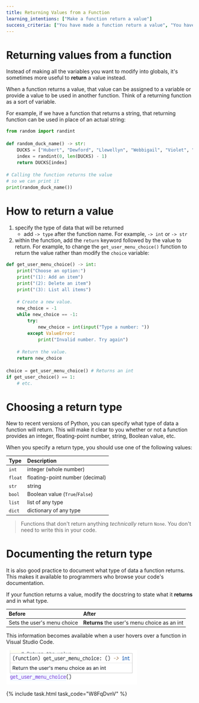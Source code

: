 ```yaml
---
title: Returning Values from a Function
learning_intentions: ["Make a function return a value"]
success_criteria: ["You have made a function return a value", "You have used that value in your code"]
---
```


# Returning values from a function

Instead of making all the variables you want to modify into globals, it's sometimes more useful to **return** a value instead.

When a function returns a value, that value can be assigned to a variable or provide a value to be used in another function. Think of a returning function as a sort of variable.

For example, if we have a function that returns a string, that returning function can be used in place of an actual string:

```python
from random import randint

def random_duck_name() -> str:
    DUCKS = ["Hubert", "Dewford", "Llewellyn", "Webbigail", "Violet", "Lena"]
    index = randint(0, len(DUCKS) - 1)
    return DUCKS[index]

# Calling the function returns the value
# so we can print it
print(random_duck_name())
```

# How to return a value

1. specify the type of data that will be returned
    - add ``-> type`` after the function name. For example, ``-> int`` or ``-> str``
2. within the function, add the ``return`` keyword followed by the value to return. For example, to change the ``get_user_menu_choice()`` function to return the value rather than modify the ``choice`` variable:

```python
def get_user_menu_choice() -> int:
    print("Choose an option:")
    print("(1): Add an item")
    print("(2): Delete an item")
    print("(3): List all items")

    # Create a new value.
    new_choice = -1
    while new_choice == -1:
        try:
            new_choice = int(input("Type a number: "))
        except ValueError:
            print("Invalid number. Try again")

    # Return the value.
    return new_choice

choice = get_user_menu_choice() # Returns an int
if get_user_choice() == 1:
    # etc.
```

# Choosing a return type

New to recent versions of Python, you can specify what type of data a function will return. This will make it clear to you whether or not a function provides an integer, floating-point number, string, Boolean value, etc.

When you specify a return type, you should use one of the following values:

| Type | Description |
| :-- | :-- |
| ``int`` | integer (whole number) |
| ``float`` | floating-point number (decimal) |
| ``str`` | string |
| ``bool`` | Boolean value (``True``/``False``) |
| ``list`` | list of any type |
| ``dict`` | dictionary of any type |

> Functions that don't return anything *technically* return ``None``. You don't need to write this in your code.

# Documenting the return type

It is also good practice to document what type of data a function returns. This makes it available to programmers who browse your code's documentation.

If your function returns a value, modify the docstring to state what it **returns** and in what type.

| Before | After |
| :-- | :-- |
| Sets the user's menu choice | **Returns** the user's menu choice as an int |

This information becomes available when a user hovers over a function in Visual Studio Code.

![Returning function's documentation](img/function-tool-tip-return.png)

{% include task.html task_code="W8FqDvnV" %}